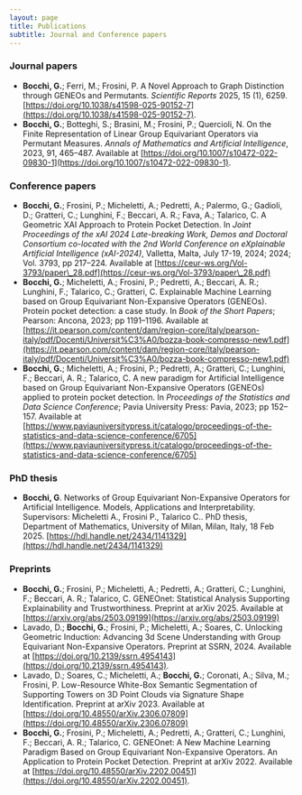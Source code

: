 ```yaml
---
layout: page
title: Publications
subtitle: Journal and Conference papers
---
```


### Journal papers

- **Bocchi, G.**; Ferri, M.; Frosini, P. A Novel Approach to Graph Distinction through GENEOs and Permutants. *Scientific Reports* 2025, 15 (1), 6259. [https://doi.org/10.1038/s41598-025-90152-7](https://doi.org/10.1038/s41598-025-90152-7).
- **Bocchi, G.**; Botteghi, S.; Brasini, M.; Frosini, P.; Quercioli, N. On the Finite Representation of Linear Group Equivariant Operators via Permutant Measures. *Annals of Mathematics and Artificial Intelligence*, 2023, 91, 465–487. Available at [https://doi.org/10.1007/s10472-022-09830-1](https://doi.org/10.1007/s10472-022-09830-1).

### Conference papers

- **Bocchi, G.**; Frosini, P.; Micheletti, A.; Pedretti, A.; Palermo, G.; Gadioli, D.; Gratteri, C.; Lunghini, F.; Beccari, A. R.; Fava, A.; Talarico, C. A Geometric XAI Approach to Protein Pocket Detection. In *Joint Proceedings of the xAI 2024 Late-breaking Work, Demos and Doctoral Consortium co-located with the 2nd World Conference on eXplainable Artificial Intelligence (xAI-2024)*, Valletta, Malta, July 17-19, 2024; 2024; Vol. 3793, pp 217–224. Available at [https://ceur-ws.org/Vol-3793/paper\_28.pdf](https://ceur-ws.org/Vol-3793/paper\_28.pdf)
- **Bocchi, G.**; Micheletti, A.; Frosini, P.; Pedretti, A.; Beccari, A. R.; Lunghini, F.; Talarico, C.; Gratteri, C. Explainable Machine Learning based on Group Equivariant Non-Expansive Operators (GENEOs). Protein pocket detection: a case study. In *Book of the Short Papers*; Pearson: Ancona, 2023; pp 1191–1196. Available at [https://it.pearson.com/content/dam/region-core/italy/pearson-italy/pdf/Docenti/Universit%C3%A0/bozza-book-compresso-new1.pdf](https://it.pearson.com/content/dam/region-core/italy/pearson-italy/pdf/Docenti/Universit%C3%A0/bozza-book-compresso-new1.pdf)
- **Bocchi, G.**; Micheletti, A.; Frosini, P.; Pedretti, A.; Gratteri, C.; Lunghini, F.; Beccari, A. R.; Talarico, C. A new paradigm for Artificial Intelligence based on Group Equivariant Non-Expansive Operators (GENEOs) applied to protein pocket detection. In *Proceedings of the Statistics and Data Science Conference*; Pavia University Press: Pavia, 2023; pp 152–157. Available at [https://www.paviauniversitypress.it/catalogo/proceedings-of-the-statistics-and-data-science-conference/6705](https://www.paviauniversitypress.it/catalogo/proceedings-of-the-statistics-and-data-science-conference/6705)

### PhD thesis

- **Bocchi, G**. Networks of Group Equivariant Non-Expansive Operators for Artificial Intelligence. Models, Applications and Interpretability. Supervisors: Micheletti A., Frosini P., Talarico C.. PhD thesis, Department of Mathematics, University of Milan, Milan, Italy, 18 Feb 2025. [https://hdl.handle.net/2434/1141329](https://hdl.handle.net/2434/1141329)

### Preprints

- **Bocchi, G.**; Frosini, P.; Micheletti, A.; Pedretti, A.; Gratteri, C.; Lunghini, F.; Beccari, A. R.; Talarico, C. GENEOnet: Statistical Analysis Supporting Explainability and Trustworthiness. Preprint at arXiv 2025. Available at [https://arxiv.org/abs/2503.09199](https://arxiv.org/abs/2503.09199)
- Lavado, D.; **Bocchi, G.**; Frosini, P.; Micheletti, A.; Soares, C. Unlocking Geometric Induction: Advancing 3d Scene Understanding with Group Equivariant Non-Expansive Operators. Preprint at SSRN, 2024. Available at [https://doi.org/10.2139/ssrn.4954143](https://doi.org/10.2139/ssrn.4954143).
- Lavado, D.; Soares, C.; Micheletti, A.; **Bocchi, G.**; Coronati, A.; Silva, M.; Frosini, P. Low-Resource White-Box Semantic Segmentation of Supporting Towers on 3D Point Clouds via Signature Shape Identification. Preprint at arXiv 2023. Available at [https://doi.org/10.48550/arXiv.2306.07809](https://doi.org/10.48550/arXiv.2306.07809)
- **Bocchi, G.**; Frosini, P.; Micheletti, A.; Pedretti, A.; Gratteri, C.; Lunghini, F.; Beccari, A. R.; Talarico, C. GENEOnet: A New Machine Learning Paradigm Based on Group Equivariant Non-Expansive Operators. An Application to Protein Pocket Detection. Preprint at arXiv 2022. Available at [https://doi.org/10.48550/arXiv.2202.00451](https://doi.org/10.48550/arXiv.2202.00451).
